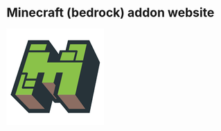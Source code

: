 <html>
	<head>
		<h1>Minecraft (bedrock) addon website </h1>
		<img src="titleImage.png">
		<br>
	</head>
	<script>
		function mainMenu(){
			document.write('<button type ="button" onclick="firstAddonReponse()">GUNS 3D 360 AK 420 FREE</button>
	<button type ="button" onclick="secondAddonReponse()">MINECRAFT BUT ITS ALL DIRT BLOCK</button>
	<button type ="button" onclick="thirdAddonReponse()">MINECRAFT BUT ITS TERRARIA</button>
	<button type ="button" onclick="fourthAddonReponse()">93205 NEW FURNITURES</button>
	<button type ="button" onclick="fifthAddonReponse()">NO VIRUS</button>
	<button type ="button" onclick="sixthAddonReponse()">AETHER MOD BUT IN MCPE</button>');
		}
		function firstAddonReponse(){
			document.write('<button type ="button" onclick="mainMenu()">Go Back</button>' + '<img src="firstAddonImage.jpg">' + 'Guns Addon free no virus' + '<button type ="button" onclick="anyAddonClickResponse()">Click here to download now</button>');
		}
		function secondAddonReponse(){
			document.write('<img src="secondAddonImage.jpg">' + 'Minecraft BUT EVERYTHING IS DIRT NOW Addon free no virus' + '<button type ="button" onclick="anyAddonClickResponse()">Click here to download now</button>');
		}
		function thirdAddonReponse(){
			document.write('<img src="thirdAddonImage.jpg">' + 'MINECRAFT BUT TERRARIA Addon free no virus' + '<button type ="button" onclick="anyAddonClickResponse()">Click here to download now</button>');
		}
		function fourthAddonReponse(){
			document.write('<img src="fourthAddonImage.jpg">' + 'NEW FURNITURES ADDON ADDS 49304398 NEW FURINTURES BLOCKS free no virus' + '<button type ="button" onclick="anyAddonClickResponse()">Click here to download now</button>');
		}
		function fifthAddonReponse(){
			document.write('<img src="fifthAddonImage.jpg">' + 'no virus addon 100' + '<button type ="button" onclick="anyAddonClickResponse()">Click here to download now</button>');
		}
		function sixthAddonReponse(){
			document.write('<img src="sixthAddonImage.jpg">' + 'AETHER MOD IN MINECRAFT PE FREE DOWNLOAD' + '<button type ="button" onclick="anyAddonClickResponse()">Click here to download now</button>');
		}
		function anyAddonClickResponse(){
			document.write('GET RICKROLLED LOL!' + '<img src="funnyOne.gif">' + '<img src="funnyTwo.gif">' + '<img src="funnyThree.gif">' + '<img src="funnyFour.gif">' + 'PLEASE GOD JUST MAKE A ALTERNATIVE TO MCPEDL PLEASE');
		}
	</script>
	<body onload="mainMenu()">
	</body>
<html>

